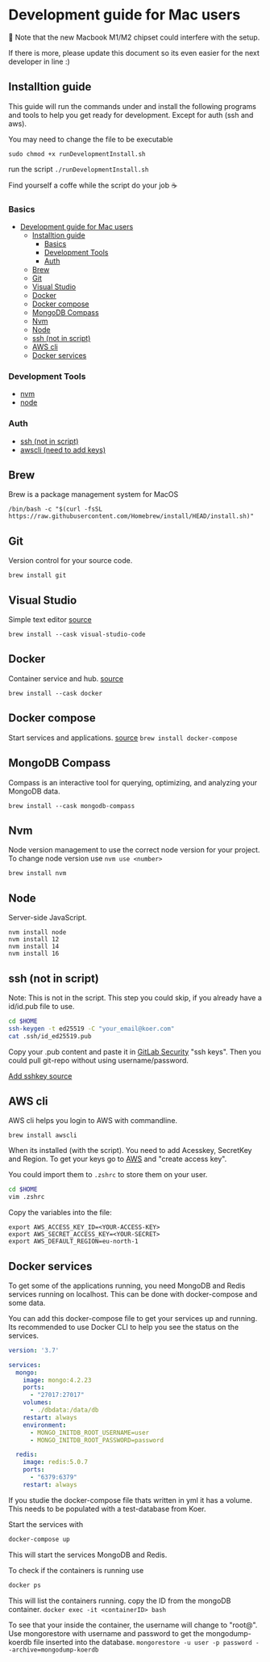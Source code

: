# Development guide for Mac users

:rotating_light: Note that the new Macbook M1/M2 chipset could interfere with the setup. 

If there is more, please update this document so its even easier for the next developer in line :)

## Installtion guide
This guide will run the commands under and install the following programs and tools to help you get ready for development. Except for auth (ssh and aws).

You may need to change the file to be executable

`sudo chmod +x runDevelopmentInstall.sh`

run the script `./runDevelopmentInstall.sh`

Find yourself a coffe while the script do your job :coffee:


### Basics
- [Development guide for Mac users](#development-guide-for-mac-users)
  - [Installtion guide](#installtion-guide)
    - [Basics](#basics)
    - [Development Tools](#development-tools)
    - [Auth](#auth)
  - [Brew](#brew)
  - [Git](#git)
  - [Visual Studio](#visual-studio)
  - [Docker](#docker)
  - [Docker compose](#docker-compose)
  - [MongoDB Compass](#mongodb-compass)
  - [Nvm](#nvm)
  - [Node](#node)
  - [ssh (not in script)](#ssh-not-in-script)
  - [AWS cli](#aws-cli)
  - [Docker services](#docker-services)

### Development Tools
- [nvm](#nvm)
- [node](#node)
  
### Auth
- [ssh (not in script)](#ssh-not-in-script)
- [awscli (need to add keys)](#aws-cli)

## Brew 
Brew is a package management system for MacOS

`/bin/bash -c "$(curl -fsSL https://raw.githubusercontent.com/Homebrew/install/HEAD/install.sh)"`

## Git
Version control for your source code.

`brew install git`

## Visual Studio
Simple text editor [source](https://formulae.brew.sh/cask/visual-studio-code)

`brew install --cask visual-studio-code`

## Docker
Container service and hub. [source](https://formulae.brew.sh/formula/docker)

`brew install --cask docker `

## Docker compose
Start services and applications. [source](https://formulae.brew.sh/formula/docker-compose)
`brew install docker-compose`

## MongoDB Compass
Compass is an interactive tool for querying, optimizing, and analyzing your MongoDB data.

`brew install --cask mongodb-compass`

## Nvm
Node version management to use the correct node version for your project. To change node version use `nvm use <number>`

`brew install nvm`

## Node
Server-side JavaScript.

```
nvm install node
nvm install 12
nvm install 14
nvm install 16
```


## ssh (not in script)
Note: This is not in the script.
This step you could skip, if you already have a id/id.pub file to use.

``` bash
cd $HOME
ssh-keygen -t ed25519 -C "your_email@koer.com"
cat .ssh/id_ed25519.pub
```

Copy your .pub content and paste it in [GitLab Security](https://gitlab.com/-/profile/keys) "ssh keys". Then you could pull git-repo without using username/password.

[Add sshkey source](https://docs.github.com/en/authentication/connecting-to-github-with-ssh/generating-a-new-ssh-key-and-adding-it-to-the-ssh-agent)

## AWS cli
AWS cli helps you login to AWS with commandline.

`brew install awscli`

When its installed (with the script). You need to add Acesskey, SecretKey and Region. To get your keys go to [AWS](https://us-east-1.console.aws.amazon.com/iam/home?region=eu-north-1#/security_credentials
) and "create access key".

You could import them to `.zshrc` to store them on your user.
```bash 
cd $HOME
vim .zshrc
```

Copy the variables into the file:
```
export AWS_ACCESS_KEY_ID=<YOUR-ACCESS-KEY>
export AWS_SECRET_ACCESS_KEY=<YOUR-SECRET>
export AWS_DEFAULT_REGION=eu-north-1
```

## Docker services
To get some of the applications running, you need MongoDB and Redis services running on localhost. This can be done with docker-compose and some data. 

You can add this docker-compose file to get your services up and running. Its recommended to use Docker CLI to help you see the status on the services. 

``` yml
version: '3.7'

services:
  mongo:
    image: mongo:4.2.23
    ports:
      - "27017:27017"
    volumes:
      - ./dbdata:/data/db
    restart: always
    environment:
      - MONGO_INITDB_ROOT_USERNAME=user
      - MONGO_INITDB_ROOT_PASSWORD=password

  redis:
    image: redis:5.0.7
    ports:
      - "6379:6379"
    restart: always

```

If you studie the docker-compose file thats written in yml it has a volume. This needs to be populated with a test-database from Koer.

Start the services with 
```bash
docker-compose up
```
This will start the services MongoDB and Redis. 

To check if the containers is running use 
```bash
docker ps
```
This will list the containers running. copy the ID from the mongoDB container.
`docker exec -it <containerID> bash `

To see that your inside the container, the username will change to "root@<containerID>". Use mongorestore with username and password to get the mongodump-koerdb file inserted into the database. 
`mongorestore -u user -p password --archive=mongodump-koerdb `
